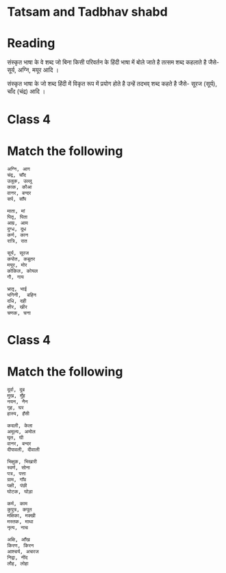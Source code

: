 
# Tatsam and Tadbhav shabd

# Reading

संस्कृत भाषा के वे शब्द जो बिना किसी परिवर्तन के हिंदी भाषा में बोले जाते है तत्सम शब्द कहलाते है जैसे- सूर्य, अग्नि, मयूर आदि ।

संस्कृत भाषा के जो शब्द हिंदी में विकृत रूप में प्रयोग होते है उन्हें तदभव् शब्द कहते है जैसे- सूरज (सूर्य), चाँद (चंद्र) आदि ।

# Class 4

# Match the following

```
अग्नि, आग
चंद्र, चाँद
उलूक, उल्लू
काक, कौआ
वानर, बन्दर
सर्प, साँप
```

```
माता, मां
पितृ, पिता
आम्र, आम
दुग्ध, दूध
कर्ण, कान
रात्रि, रात
```

```
सूर्य, सूरज
कपोत, कबूतर
मयूर, मोर
कोकिल, कोयल
गौ, गाय
```

```
भ्रातृ, भाई
भगिनी,  बहिन
दधि, दही
क्षीर, खीर
चणक, चना
```

# Class 4

# Match the following

```
दूर्वा, दूब
मुख, मुँह
नयन, नैन
गृह, घर
हास्य, हँसी
```

```
कदली, केला
अमूल्य, अमोल
घृत, घी
वानर, बन्दर
दीपावली, दीवाली
```

```
भिक्षुक, भिखारी
स्वर्ण, सोना
पत्र, पत्ता
ग्राम, गाँव
पक्षी, पंछी
घोटक, घोड़ा
```

```
कर्म, काम
कुपुत्र, कपूत
मक्षिका, मक्खी
मस्तक, माथा
नृत्य, नाच
```

```
अक्षि, आँख
किरण, किरन
आश्चर्य, अचरज
निद्रा, नींद
लौह, लोहा
```

